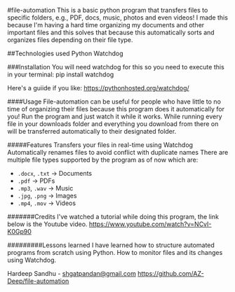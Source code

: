 #file-automation
This is a basic python program that transfers files to specific folders, e.g., PDF, docs, music, photos and even videos! I made this because I'm having a hard time organizing my documents
and other important files and this solves that because this automatically sorts and organizes files depending on their file type.

##Technologies used
Python
Watchdog

###Installation
You will need watchdog for this so you need to execute this in your terminal:
pip install watchdog

Here's a guiide if you like: https://pythonhosted.org/watchdog/

####Usage
File-automation can be useful for people who have little to no time of organizing their files because this program does it automatically for you! Run the program and just watch it while it
works. While running every file in your downloads folder and everything you download from there on will be transferred automatically to their designated folder.

#####Features
Transfers your files in real-time using Watchdog
Automatically renames files to avoid conflict with duplicate names
There are multiple file types supported by the program as of now which are:
- `.docx`, `.txt` → Documents
- `.pdf` → PDFs
- `.mp3`, `.wav` → Music
- `.jpg`, `.png` → Images
- `.mp4`, `.mov` → Videos

#######Credits
I've watched a tutorial while doing this program, the link below is the Youtube video.
https://www.youtube.com/watch?v=NCvI-K0Gp90

#########Lessons learned
I have learned how to structure automated programs from scratch using Python. 
How to monitor files and its changes using Watchdog.

Hardeep Sandhu - shgatpandan@gmail.com
https://github.com/AZ-Deep/file-automation
